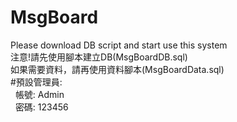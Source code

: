 # MsgBoard
Please download DB script and start use this system</br>
注意!請先使用腳本建立DB(MsgBoardDB.sql)</br>
如果需要資料，請再使用資料腳本(MsgBoardData.sql)</br>
#預設管理員:</br>
&nbsp;&nbsp;帳號: Admin</br>
&nbsp;&nbsp;密碼: 123456

